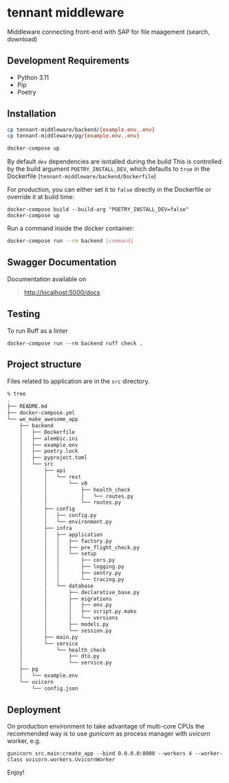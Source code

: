 tennant middleware
=============================

Middleware connecting front-end with SAP for file maagement (search, download)


Development Requirements
------------------------

- Python 3.11
- Pip
- Poetry


Installation
------------

```bash
cp tennant-middleware/backend/{example.env,.env}
cp tennant-middleware/pg/{example.env,.env}
```

```bash
docker-compose up
```

By default `dev` dependencies are isntalled during the build
This is controlled by the build argument `POETRY_INSTALL_DEV`, which defaults to `true` in the Dockerfile (`tennant-middleware/backend/Dockerfile`)

For production, you can either set it to `false` directly in the Dockerfile or override it at build time:

```
docker-compose build --build-arg "POETRY_INSTALL_DEV=false"
docker-compose up
```

Run a command inside the docker container:

```bash
docker-compose run --rm backend [command]
```


Swagger Documentation
---------------------

Documentation available on

> <http://localhost:5000/docs>


Testing
-------
To run Ruff as a linter

```
docker-compose run --rm backend ruff check .
```


Project structure
-----------------

Files related to application are in the `src` directory.

```bash
% tree
.
├── README.md
├── docker-compose.yml
└── we_make_awesome_app
    ├── backend
    │   ├── Dockerfile
    │   ├── alembic.ini
    │   ├── example.env
    │   ├── poetry.lock
    │   ├── pyproject.toml
    │   └── src
    │       ├── api
    │       │   └── rest
    │       │       └── v0
    │       │           ├── health_check
    │       │           │   └── routes.py
    │       │           └── routes.py
    │       ├── config
    │       │   ├── config.py
    │       │   └── environment.py
    │       ├── infra
    │       │   ├── application
    │       │   │   ├── factory.py
    │       │   │   ├── pre_flight_check.py
    │       │   │   └── setup
    │       │   │       ├── cors.py
    │       │   │       ├── logging.py
    │       │   │       ├── sentry.py
    │       │   │       └── tracing.py
    │       │   └── database
    │       │       ├── declarative_base.py
    │       │       ├── migrations
    │       │       │   ├── env.py
    │       │       │   ├── script.py.mako
    │       │       │   └── versions
    │       │       ├── models.py
    │       │       └── session.py
    │       ├── main.py
    │       └── service
    │           └── health_check
    │               ├── dto.py
    │               └── service.py
    ├── pg
    │   └── example.env
    └── uvicorn
        └── config.json
```



Deployment
----------

On production environment to take advantage of multi-core CPUs the recommended
way is to use <i>gunicorn</i> as process manager with <i>uvicorn</i> worker, e.g.

```
gunicorn src.main:create_app --bind 0.0.0.0:8000 --workers 4 --worker-class uvicorn.workers.UvicornWorker
```

Enjoy!

